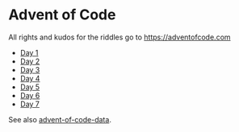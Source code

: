 # Advent of Code

All rights and kudos for the riddles go to https://adventofcode.com

* [Day 1](https://adventofcode.com/2023/day/1)
* [Day 2](https://adventofcode.com/2023/day/2)
* [Day 3](https://adventofcode.com/2023/day/3)
* [Day 4](https://adventofcode.com/2023/day/4)
* [Day 5](https://adventofcode.com/2023/day/5)
* [Day 6](https://adventofcode.com/2023/day/6)
* [Day 7](https://adventofcode.com/2023/day/7)

See also [advent-of-code-data](https://github.com/wimglenn/advent-of-code-data#quickstart).
